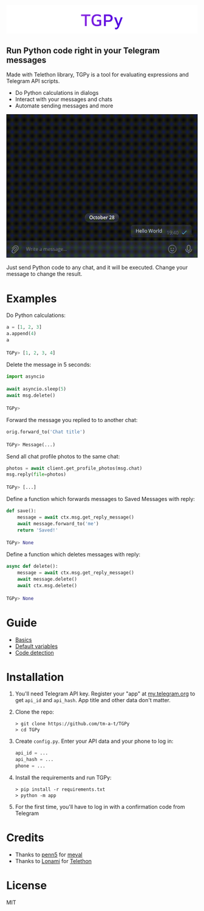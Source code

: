 ![TGPy](readme_assets/TGPy.png)

## Run Python code right in your Telegram messages

Made with Telethon library, TGPy is a tool for evaluating expressions and Telegram API scripts.

- Do Python calculations in dialogs
- Interact with your messages and chats
- Automate sending messages and more

![Example](readme_assets/example.gif)

Just send Python code to any chat, and it will be executed. Change your message to change the result.

# Examples

Do Python calculations:

```python
a = [1, 2, 3]
a.append(4)
a

TGPy> [1, 2, 3, 4]
```

Delete the message in 5 seconds:
```python
import asyncio

await asyncio.sleep(5)
await msg.delete()

TGPy>
```

Forward the message you replied to to another chat:

```python
orig.forward_to('Chat title')

TGPy> Message(...)
```

Send all chat profile photos to the same chat:

```python
photos = await client.get_profile_photos(msg.chat)
msg.reply(file=photos)

TGPy> [...]
```

Define a function which forwards messages to Saved Messages with reply:

```python
def save():
    message = await ctx.msg.get_reply_message()
    await message.forward_to('me')
    return 'Saved!'

TGPy> None
``` 

Define a function which deletes messages with reply:
```python
async def delete():
    message = await ctx.msg.get_reply_message()
    await message.delete()
    await ctx.msg.delete()

TGPy> None
```

# Guide

- [Basics](https://tgpy.tmat.me/basics/)
- [Default variables](https://tgpy.tmat.me/variables/)
- [Code detection](https://tgpy.tmat.me/code_detection/)

# Installation

1. You'll need Telegram API key. Register your "app" at [my.telegram.org](https://my.telegram.org) to get `api_id` and 
`api_hash`. App title and other data don't matter.

2. Clone the repo:
   ```shell
   > git clone https://github.com/tm-a-t/TGPy
   > cd TGPy
   ```

3. Create `config.py`. Enter your API data and your phone to log in:
   ```python
   api_id = ...
   api_hash = ...
   phone = ...
   ```

4. Install the requirements and run TGPy:
   ```shell
   > pip install -r requirements.txt
   > python -m app
   ```

5. For the first time, you'll have to log in with a confirmation code from Telegram

# Credits

- Thanks to [penn5](https://github.com/penn5) for [meval](https://github.com/penn5/meval)
- Thanks to [Lonami](https://github.com/LonamiWebs) for [Telethon](https://github.com/LonamiWebs/Telethon)

# License

MIT
